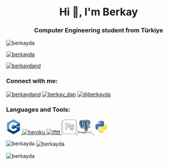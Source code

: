 <h1 align="center">Hi 👋, I'm Berkay</h1>
<h3 align="center">Computer Engineering student from Türkiye</h3>

<p align="left"> <img src="https://komarev.com/ghpvc/?username=berkayda&label=Profile%20views&color=0e75b6&style=flat" alt="berkayda" /> </p>

<p align="left"> <a href="https://github.com/ryo-ma/github-profile-trophy"><img src="https://github-profile-trophy.vercel.app/?username=berkayda" alt="berkayda" /></a> </p>

<p align="left"> <a href="https://twitter.com/berkaydand" target="blank"><img src="https://img.shields.io/twitter/follow/berkaydand?logo=twitter&style=for-the-badge" alt="berkaydand" /></a> </p>

<h3 align="left">Connect with me:</h3>
<p align="left">
<a href="https://twitter.com/berkaydand" target="blank"><img align="center" src="https://raw.githubusercontent.com/rahuldkjain/github-profile-readme-generator/master/src/images/icons/Social/twitter.svg" alt="berkaydand" height="30" width="40" /></a>
<a href="https://instagram.com/berkay_dan" target="blank"><img align="center" src="https://raw.githubusercontent.com/rahuldkjain/github-profile-readme-generator/master/src/images/icons/Social/instagram.svg" alt="berkay_dan" height="30" width="40" /></a>
<a href="https://medium.com/@berkayda" target="blank"><img align="center" src="https://raw.githubusercontent.com/rahuldkjain/github-profile-readme-generator/master/src/images/icons/Social/medium.svg" alt="@berkayda" height="30" width="40" /></a>
</p>

<h3 align="left">Languages and Tools:</h3>
<p align="left"> <a href="https://www.w3schools.com/cpp/" target="_blank" rel="noreferrer"> <img src="https://raw.githubusercontent.com/devicons/devicon/master/icons/cplusplus/cplusplus-original.svg" alt="cplusplus" width="40" height="40"/> </a> <a href="https://heroku.com" target="_blank" rel="noreferrer"> <img src="https://www.vectorlogo.zone/logos/heroku/heroku-icon.svg" alt="heroku" width="40" height="40"/> </a> <a href="https://ifttt.com/" target="_blank" rel="noreferrer"> <img src="https://www.vectorlogo.zone/logos/ifttt/ifttt-ar21.svg" alt="ifttt" width="40" height="40"/> </a> <a href="https://www.photoshop.com/en" target="_blank" rel="noreferrer"> <img src="https://raw.githubusercontent.com/devicons/devicon/master/icons/photoshop/photoshop-line.svg" alt="photoshop" width="40" height="40"/> </a> <a href="https://www.postgresql.org" target="_blank" rel="noreferrer"> <img src="https://raw.githubusercontent.com/devicons/devicon/master/icons/postgresql/postgresql-original-wordmark.svg" alt="postgresql" width="40" height="40"/> </a> <a href="https://www.python.org" target="_blank" rel="noreferrer"> <img src="https://raw.githubusercontent.com/devicons/devicon/master/icons/python/python-original.svg" alt="python" width="40" height="40"/> </a> </p>

<p><img align="left" src="https://github-readme-stats.vercel.app/api/top-langs?username=berkayda&show_icons=true&locale=en&layout=compact" alt="berkayda" /></p>

<p>&nbsp;<img align="center" src="https://github-readme-stats.vercel.app/api?username=berkayda&show_icons=true&locale=en" alt="berkayda" /></p>

<p><img align="center" src="https://github-readme-streak-stats.herokuapp.com/?user=berkayda&" alt="berkayda" /></p>
